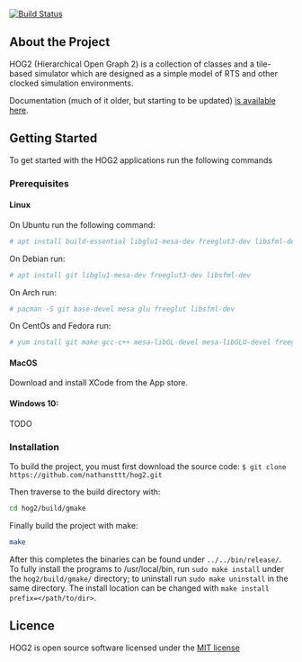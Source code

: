 [![Build Status](https://travis-ci.org/zacharyselk/hog2.svg?branch=PDB-refactor)](https://travis-ci.org/zacharyselk/hog2.svg?branch=PDB-refactor)


<!-- ABOUT THE PROJECT -->
## About the Project

HOG2 (Hierarchical Open Graph 2) is a collection of classes and a tile-based simulator which are designed as a simple model of RTS and other clocked simulation environments. 

Documentation (much of it older, but starting to be updated) [is available here](https://movingai.com/hog2/).

<!-- GETTING STARTED -->
## Getting Started

To get started with the HOG2 applications run the following commands

### Prerequisites

#### Linux
On Ubuntu run the following command:
```sh
# apt install build-essential libglu1-mesa-dev freeglut3-dev libsfml-dev
```

On Debian run:
```sh
# apt install git libglu1-mesa-dev freeglut3-dev libsfml-dev
```

On Arch run:
```sh
# pacman -S git base-devel mesa glu freeglut libsfml-dev
```

On CentOs and Fedora run:
```sh
# yum install git make gcc-c++ mesa-libGL-devel mesa-libGLU-devel freeglut-devel libsfml-dev
```

#### MacOS

Download and install XCode from the App store.

#### Windows 10:
TODO


### Installation

To build the project, you must first download the source code:
`$ git clone https://github.com/nathansttt/hog2.git`

Then traverse to the build directory with:
```sh
cd hog2/build/gmake
```

Finally build the project with make:
```sh
make
```

After this completes the binaries can be found under `../../bin/release/`. To fully install the programs to /usr/local/bin, run `sudo make install` under the `hog2/build/gmake/` directory; to uninstall run `sudo make uninstall` in the same directory. The install location can be changed with `make install prefix=</path/to/dir>`.



## Licence

HOG2 is open source software licensed under the [MIT license](LICENSE.txt)

